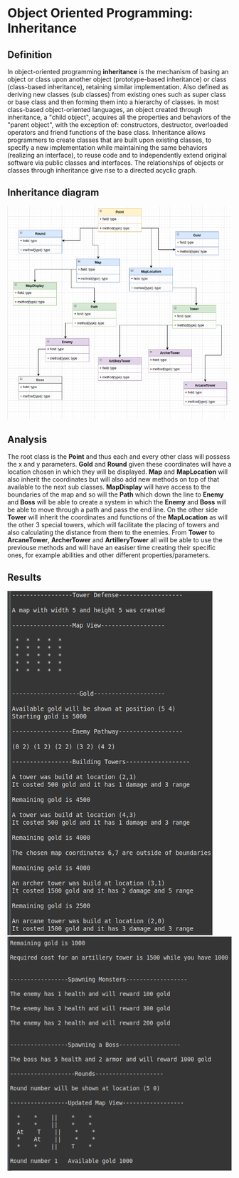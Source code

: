 
# Object Oriented Programming: Inheritance

## Definition
In object-oriented programming **inheritance** is the mechanism of basing an object or class upon another object (prototype-based inheritance) or class (class-based inheritance), retaining similar implementation. Also defined as deriving new classes (sub classes) from existing ones such as super class or base class and then forming them into a hierarchy of classes. In most class-based object-oriented languages, an object created through inheritance, a "child object", acquires all the properties and behaviors of the "parent object", with the exception of: constructors, destructor, overloaded operators and friend functions of the base class. Inheritance allows programmers to create classes that are built upon existing classes, to specify a new implementation while maintaining the same behaviors (realizing an interface), to reuse code and to independently extend original software via public classes and interfaces. The relationships of objects or classes through inheritance give rise to a directed acyclic graph.


## Inheritance diagram

![Classes](./screenshots/Class_Diagram.png)


## Analysis
The root class is the **Point** and thus each and every other class will possess the x and y parameters. **Gold** and **Round** given these coordinates will have a location chosen in which they will be displayed.
**Map** and **MapLocation** will also inherit the coordinates but will also add new methods on top of that available to the next sub classes. **MapDisplay** will have access to the boundaries of the map and so will the **Path** which down the line to **Enemy** and **Boss** will be able to create a system in which the **Enemy** and **Boss** will be able to move through a path and pass the end line.
On the other side **Tower** will inherit the coordinates and functions of the **MapLocation** as will the other 3 special towers, which will facilitate the placing of towers and also calculating the distance from them to the enemies. From **Tower** to **ArcaneTower**, **ArcherTower** and **ArtilleryTower** all will be able to use the previouse methods and will have an easiser time creating their specific ones, for example abilities and other different properties/parameters.

## Results
![OOP3_1](./screenshots/OOP3_1.png)
![OOp3_2](./screenshots/OOP3_2.png)